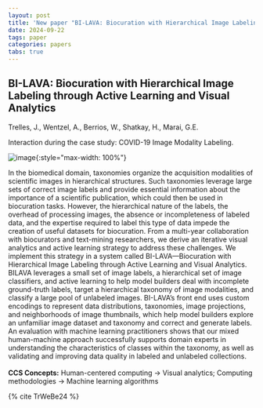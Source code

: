 ```yaml
---
layout: post
title: 'New paper "BI-LAVA: Biocuration with Hierarchical Image Labeling through Active Learning and Visual Analytics"'
date: 2024-09-22
tags: paper
categories: papers
tabs: true
---
```


## BI-LAVA: Biocuration with Hierarchical Image Labeling through Active Learning and Visual Analytics
Trelles, J., Wentzel, A., Berrios, W., Shatkay, H., Marai, G.E.

Interaction during the case study: COVID-19 Image Modality Labeling.

![image](https://www.evl.uic.edu/output/originals/cgf___bi_lava_jtrelles.png-srcw.jpg){:style="max-width: 100%"}

In the biomedical domain, taxonomies organize the acquisition modalities of scientific images in hierarchical structures. Such taxonomies leverage large sets of correct image labels and provide essential information about the importance of a scientific publication, which could then be used in biocuration tasks. However, the hierarchical nature of the labels, the overhead of processing images, the absence or incompleteness of labeled data, and the expertise required to label this type of data impede the creation of useful datasets for biocuration. From a multi-year collaboration with biocurators and text-mining researchers, we derive an iterative visual analytics and active learning strategy to address these challenges. We implement this strategy in a system called BI-LAVA—Biocuration with Hierarchical Image Labeling through Active Learning and Visual Analytics. BILAVA leverages a small set of image labels, a hierarchical set of image classifiers, and active learning to help model builders deal with incomplete ground-truth labels, target a hierarchical taxonomy of image modalities, and classify a large pool of unlabeled images. BI-LAVA&rsquo;s front end uses custom encodings to represent data distributions, taxonomies, image projections, and neighborhoods of image thumbnails, which help model builders explore an unfamiliar image dataset and taxonomy and correct and generate labels. An evaluation with machine learning practitioners shows that our mixed human-machine approach successfully supports domain experts in understanding the characteristics of classes within the taxonomy, as well as validating and improving data quality in labeled and unlabeled collections.<br><br>
<strong>CCS Concepts:</strong>  Human-centered computing -> Visual analytics; Computing methodologies -> Machine learning algorithms

{% cite TrWeBe24 %}
